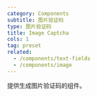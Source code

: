 ```yaml
---
category: Components
subtitle: 图片验证码
type: 图片验证码
title: Image Captcha
cols: 1
tag: preset
related:
  - /components/text-fields
  - /components/image
---
```


提供生成图片验证码的组件。
